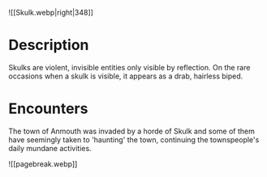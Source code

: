 ![[Skulk.webp|right|348]]
# Description
Skulks are violent, invisible entities only visible by reflection. On the rare occasions when a skulk is visible, it appears as a drab, hairless biped.
# Encounters
The town of Anmouth was invaded by a horde of Skulk and some of them have seemingly taken to 'haunting' the town, continuing the townspeople's daily mundane activities.

![[pagebreak.webp]]